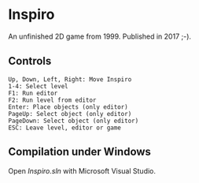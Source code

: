 # Inspiro
An unfinished 2D game from 1999. Published in 2017 ;-).

## Controls

```
Up, Down, Left, Right: Move Inspiro
1-4: Select level
F1: Run editor
F2: Run level from editor
Enter: Place objects (only editor)
PageUp: Select object (only editor)
PageDown: Select object (only editor)
ESC: Leave level, editor or game
```

## Compilation under Windows

Open *Inspiro.sln* with Microsoft Visual Studio.
